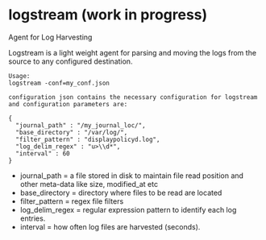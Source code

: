 # logstream (work in progress)
Agent for Log Harvesting

Logstream is a light weight agent for parsing and moving the logs from the source to any configured destination. 

```
Usage:
logstream -conf=my_conf.json

configuration json contains the necessary configuration for logstream and configuration parameters are:

{
  "journal_path" : "/my_journal_loc/",
  "base_directory" : "/var/log/",
  "filter_pattern" : "displaypolicyd.log",
  "log_delim_regex" : "u>\\d*",
  "interval" : 60
}
```

* journal_path = a file stored in disk to maintain file read position and other meta-data like size, modified_at etc
* base_directory = directory where files to be read are located
* filter_pattern = regex file filters
* log_delim_regex = regular expression pattern to identify each log entries.
* interval = how often log files are harvested (seconds).
